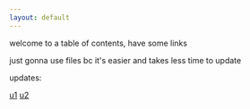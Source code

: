 ```yaml
---
layout: default
---
```


welcome to a table of contents, have some links

just gonna use files bc it's easier and takes less time to update

updates:

[u1](https://nopeika.github.io/updates/u1.html)
[u2](https://nopeika.github.io/updates/u2.html)

